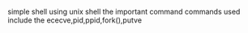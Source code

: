 simple shell using unix shell
the important command commands used include the ececve,pid,ppid,fork(),putve
